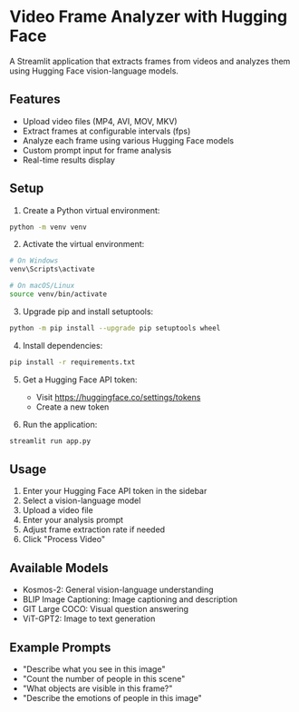 # Video Frame Analyzer with Hugging Face

A Streamlit application that extracts frames from videos and analyzes them using Hugging Face vision-language models.

## Features

- Upload video files (MP4, AVI, MOV, MKV)
- Extract frames at configurable intervals (fps)
- Analyze each frame using various Hugging Face models
- Custom prompt input for frame analysis
- Real-time results display

## Setup

1. Create a Python virtual environment:
```bash
python -m venv venv
```

2. Activate the virtual environment:
```bash
# On Windows
venv\Scripts\activate

# On macOS/Linux
source venv/bin/activate
```

3. Upgrade pip and install setuptools:
```bash
python -m pip install --upgrade pip setuptools wheel
```

4. Install dependencies:
```bash
pip install -r requirements.txt
```

5. Get a Hugging Face API token:
   - Visit https://huggingface.co/settings/tokens
   - Create a new token

6. Run the application:
```bash
streamlit run app.py
```

## Usage

1. Enter your Hugging Face API token in the sidebar
2. Select a vision-language model
3. Upload a video file
4. Enter your analysis prompt
5. Adjust frame extraction rate if needed
6. Click "Process Video"

## Available Models

- Kosmos-2: General vision-language understanding
- BLIP Image Captioning: Image captioning and description
- GIT Large COCO: Visual question answering
- ViT-GPT2: Image to text generation

## Example Prompts

- "Describe what you see in this image"
- "Count the number of people in this scene"
- "What objects are visible in this frame?"
- "Describe the emotions of people in this image"